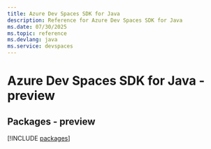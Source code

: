 ```yaml
---
title: Azure Dev Spaces SDK for Java
description: Reference for Azure Dev Spaces SDK for Java
ms.date: 07/30/2025
ms.topic: reference
ms.devlang: java
ms.service: devspaces
---
```

# Azure Dev Spaces SDK for Java - preview
## Packages - preview
[!INCLUDE [packages](dev-spaces-index.md)]